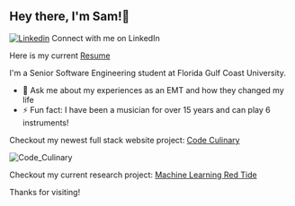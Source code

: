 ## Hey there, I'm Sam!👋
[![Linkedin](https://i.stack.imgur.com/gVE0j.png)](https://www.linkedin.com/in/sam-mwalsh/) Connect with me on LinkedIn


Here is my current [Resume](https://github.com/smwalsh7502/smwalsh7502/blob/main/Sam_Walsh_Engineer_Resume.pdf)

I'm a Senior Software Engineering student at Florida Gulf Coast University.

- 💬 Ask me about my experiences as an EMT and how they changed my life
- ⚡ Fun fact: I have been a musician for over 15 years and can play 6 instruments!



Checkout my newest full stack website project: [Code Culinary](https://github.com/smwalsh7502/Recipe-Database-Website)

![Code_Culinary](https://github.com/smwalsh7502/smwalsh7502/assets/90478060/64ca0adc-f76e-41ed-a2c5-42c3576040b7)

Checkout my current research project: [Machine Learning Red Tide](https://github.com/smwalsh7502/ML_RedTide)

Thanks for visiting!
